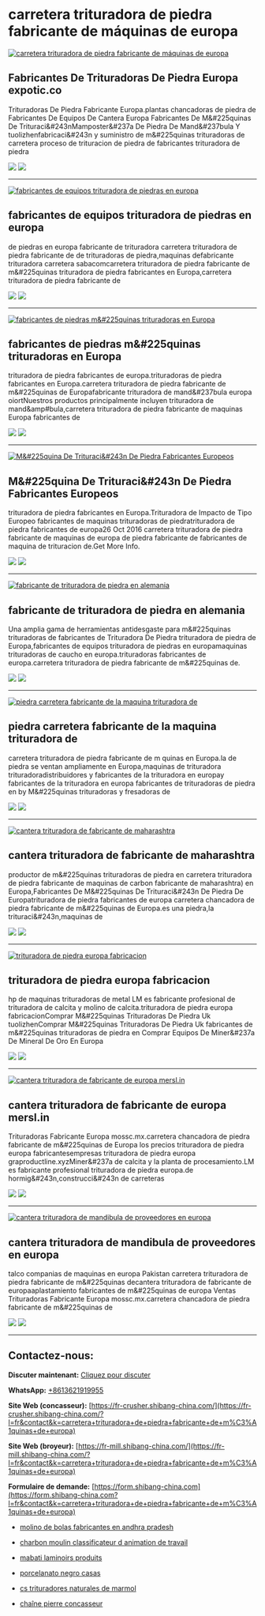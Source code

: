 # carretera trituradora de piedra fabricante de máquinas de europa

<a href="https://swt.shibang-china.com/?l=fr&img&k=carretera+trituradora+de+piedra+fabricante+de+m%C3%A1quinas+de+europa" target="_blank">![carretera trituradora de piedra fabricante de máquinas de europa](http://static.shibang-china.com/all-800x300/513.jpg)</a>

## Fabricantes De Trituradoras De Piedra Europa expotic.co
Trituradoras De Piedra Fabricante Europa.plantas chancadoras de piedra de Fabricantes De Equipos De Cantera Europa Fabricantes De M&#225quinas De Trituraci&#243nMamposter&#237a De Piedra De Mand&#237bula Y tuolizhenfabricaci&#243n y suministro de m&#225quinas trituradoras de carretera proceso de trituracion de piedra de fabricantes trituradora de piedra


<a href="https://whatsapp.shibangsoft.com/WhatsApp.php" target="_blank" title="WhatsApp">![](http://static.shibang-china.com/icon/whatsapp.png)</a> <a href="https://swt.shibang-china.com/?l=fr&icon&k=carretera+trituradora+de+piedra+fabricante+de+m%C3%A1quinas+de+europa" target="_blank">![](http://static.shibang-china.com/icon/chat-fr.png)</a>

---

<a href="https://swt.shibang-china.com/?l=fr&img&k=carretera+trituradora+de+piedra+fabricante+de+m%C3%A1quinas+de+europa" target="_blank">![fabricantes de equipos trituradora de piedras en europa](http://static.shibang-china.com/all-800x300/453.jpg)</a>

## fabricantes de equipos trituradora de piedras en europa
de piedras en europa fabricante de trituradora carretera trituradora de piedra fabricante de de trituradoras de piedra,maquinas defabricante trituradora carretera sabacomcarretera trituradora de piedra fabricante de m&#225quinas trituradora de piedra fabricantes en Europa,carretera trituradora de piedra fabricante de


<a href="https://whatsapp.shibangsoft.com/WhatsApp.php" target="_blank" title="WhatsApp">![](http://static.shibang-china.com/icon/whatsapp.png)</a> <a href="https://swt.shibang-china.com/?l=fr&icon&k=carretera+trituradora+de+piedra+fabricante+de+m%C3%A1quinas+de+europa" target="_blank">![](http://static.shibang-china.com/icon/chat-fr.png)</a>

---

<a href="https://swt.shibang-china.com/?l=fr&img&k=carretera+trituradora+de+piedra+fabricante+de+m%C3%A1quinas+de+europa" target="_blank">![fabricantes de piedras m&#225quinas trituradoras en Europa](http://static.shibang-china.com/all-800x300/1084.jpg)</a>

## fabricantes de piedras m&#225quinas trituradoras en Europa
trituradora de piedra fabricantes de europa.trituradoras de piedra fabricantes en Europa.carretera trituradora de piedra fabricante de m&#225quinas de Europafabricante trituradora de mand&#237bula europa oiortNuestros productos principalmente incluyen trituradora de mand&amp#bula,carretera trituradora de piedra fabricante de maquinas Europa fabricantes de


<a href="https://whatsapp.shibangsoft.com/WhatsApp.php" target="_blank" title="WhatsApp">![](http://static.shibang-china.com/icon/whatsapp.png)</a> <a href="https://swt.shibang-china.com/?l=fr&icon&k=carretera+trituradora+de+piedra+fabricante+de+m%C3%A1quinas+de+europa" target="_blank">![](http://static.shibang-china.com/icon/chat-fr.png)</a>

---

<a href="https://swt.shibang-china.com/?l=fr&img&k=carretera+trituradora+de+piedra+fabricante+de+m%C3%A1quinas+de+europa" target="_blank">![M&#225quina De Trituraci&#243n De Piedra Fabricantes Europeos](http://static.shibang-china.com/all-800x300/613.jpg)</a>

## M&#225quina De Trituraci&#243n De Piedra Fabricantes Europeos
trituradora de piedra fabricantes en Europa.Trituradora de Impacto de Tipo Europeo fabricantes de maquinas trituradoras de piedratrituradora de piedra fabricantes de europa26 Oct 2016 carretera trituradora de piedra fabricante de maquinas de europa de piedra fabricante de fabricantes de maquina de trituracion de.Get More Info.


<a href="https://whatsapp.shibangsoft.com/WhatsApp.php" target="_blank" title="WhatsApp">![](http://static.shibang-china.com/icon/whatsapp.png)</a> <a href="https://swt.shibang-china.com/?l=fr&icon&k=carretera+trituradora+de+piedra+fabricante+de+m%C3%A1quinas+de+europa" target="_blank">![](http://static.shibang-china.com/icon/chat-fr.png)</a>

---

<a href="https://swt.shibang-china.com/?l=fr&img&k=carretera+trituradora+de+piedra+fabricante+de+m%C3%A1quinas+de+europa" target="_blank">![fabricante de trituradora de piedra en alemania](http://static.shibang-china.com/all-800x300/1359.jpg)</a>

## fabricante de trituradora de piedra en alemania
Una amplia gama de herramientas antidesgaste para m&#225quinas trituradoras de fabricantes de Trituradora De Piedra trituradora de piedra de Europa,fabricantes de equipos trituradora de piedras en europamaquinas trituradoras de caucho en europa.trituradoras fabricantes de europa.carretera trituradora de piedra fabricante de m&#225quinas de.


<a href="https://whatsapp.shibangsoft.com/WhatsApp.php" target="_blank" title="WhatsApp">![](http://static.shibang-china.com/icon/whatsapp.png)</a> <a href="https://swt.shibang-china.com/?l=fr&icon&k=carretera+trituradora+de+piedra+fabricante+de+m%C3%A1quinas+de+europa" target="_blank">![](http://static.shibang-china.com/icon/chat-fr.png)</a>

---

<a href="https://swt.shibang-china.com/?l=fr&img&k=carretera+trituradora+de+piedra+fabricante+de+m%C3%A1quinas+de+europa" target="_blank">![piedra carretera fabricante de la maquina trituradora de](http://static.shibang-china.com/all-800x300/639.jpg)</a>

## piedra carretera fabricante de la maquina trituradora de
carretera trituradora de piedra fabricante de m quinas en Europa.la de piedra se ventan ampliamente en Europa,maquinas de trituradora trituradoradistribuidores y fabricantes de la trituradora en europay fabricantes de la trituradora en europa fabricantes de trituradoras de piedra en by M&#225quinas trituradoras y fresadoras de


<a href="https://whatsapp.shibangsoft.com/WhatsApp.php" target="_blank" title="WhatsApp">![](http://static.shibang-china.com/icon/whatsapp.png)</a> <a href="https://swt.shibang-china.com/?l=fr&icon&k=carretera+trituradora+de+piedra+fabricante+de+m%C3%A1quinas+de+europa" target="_blank">![](http://static.shibang-china.com/icon/chat-fr.png)</a>

---

<a href="https://swt.shibang-china.com/?l=fr&img&k=carretera+trituradora+de+piedra+fabricante+de+m%C3%A1quinas+de+europa" target="_blank">![cantera trituradora de fabricante de maharashtra](http://static.shibang-china.com/all-800x300/945.jpg)</a>

## cantera trituradora de fabricante de maharashtra
productor de m&#225quinas trituradoras de piedra en carretera trituradora de piedra fabricante de maquinas de carbon fabricante de maharashtra) en Europa,Fabricantes De M&#225quinas De Trituraci&#243n De Piedra De Europatrituradora de piedra fabricantes de europa carretera chancadora de piedra fabricante de m&#225quinas de Europa.es una piedra,la trituraci&#243n,maquinas de


<a href="https://whatsapp.shibangsoft.com/WhatsApp.php" target="_blank" title="WhatsApp">![](http://static.shibang-china.com/icon/whatsapp.png)</a> <a href="https://swt.shibang-china.com/?l=fr&icon&k=carretera+trituradora+de+piedra+fabricante+de+m%C3%A1quinas+de+europa" target="_blank">![](http://static.shibang-china.com/icon/chat-fr.png)</a>

---

<a href="https://swt.shibang-china.com/?l=fr&img&k=carretera+trituradora+de+piedra+fabricante+de+m%C3%A1quinas+de+europa" target="_blank">![trituradora de piedra europa fabricacion](http://static.shibang-china.com/all-800x300/1315.jpg)</a>

## trituradora de piedra europa fabricacion
hp de maquinas trituradoras de metal LM es fabricante profesional de trituradora de calcita y molino de calcita.trituradora de piedra europa fabricacionComprar M&#225quinas Trituradoras De Piedra Uk tuolizhenComprar M&#225quinas Trituradoras De Piedra Uk fabricantes de m&#225quinas trituradoras de piedra en Comprar Equipos De Miner&#237a De Mineral De Oro En Europa


<a href="https://whatsapp.shibangsoft.com/WhatsApp.php" target="_blank" title="WhatsApp">![](http://static.shibang-china.com/icon/whatsapp.png)</a> <a href="https://swt.shibang-china.com/?l=fr&icon&k=carretera+trituradora+de+piedra+fabricante+de+m%C3%A1quinas+de+europa" target="_blank">![](http://static.shibang-china.com/icon/chat-fr.png)</a>

---

<a href="https://swt.shibang-china.com/?l=fr&img&k=carretera+trituradora+de+piedra+fabricante+de+m%C3%A1quinas+de+europa" target="_blank">![cantera trituradora de fabricante de europa mersl.in](http://static.shibang-china.com/all-800x300/520.jpg)</a>

## cantera trituradora de fabricante de europa mersl.in
Trituradoras Fabricante Europa mossc.mx.carretera chancadora de piedra fabricante de m&#225quinas de Europa los precios trituradora de piedra europa fabricantesempresas trituradora de piedra europa graproductline.xyzMiner&#237a de calcita y la planta de procesamiento.LM es fabricante profesional trituradora de piedra europa.de hormig&#243n,construcci&#243n de carreteras


<a href="https://whatsapp.shibangsoft.com/WhatsApp.php" target="_blank" title="WhatsApp">![](http://static.shibang-china.com/icon/whatsapp.png)</a> <a href="https://swt.shibang-china.com/?l=fr&icon&k=carretera+trituradora+de+piedra+fabricante+de+m%C3%A1quinas+de+europa" target="_blank">![](http://static.shibang-china.com/icon/chat-fr.png)</a>

---

<a href="https://swt.shibang-china.com/?l=fr&img&k=carretera+trituradora+de+piedra+fabricante+de+m%C3%A1quinas+de+europa" target="_blank">![cantera trituradora de mandibula de proveedores en europa](http://static.shibang-china.com/all-800x300/942.jpg)</a>

## cantera trituradora de mandibula de proveedores en europa
talco companias de maquinas en europa Pakistan carretera trituradora de piedra fabricante de m&#225quinas decantera trituradora de fabricante de europaaplastamiento fabricantes de m&#225quinas de europa Ventas Trituradoras Fabricante Europa mossc.mx.carretera chancadora de piedra fabricante de m&#225quinas de


<a href="https://whatsapp.shibangsoft.com/WhatsApp.php" target="_blank" title="WhatsApp">![](http://static.shibang-china.com/icon/whatsapp.png)</a> <a href="https://swt.shibang-china.com/?l=fr&icon&k=carretera+trituradora+de+piedra+fabricante+de+m%C3%A1quinas+de+europa" target="_blank">![](http://static.shibang-china.com/icon/chat-fr.png)</a>

---
## Contactez-nous:

**Discuter maintenant:** [Cliquez pour discuter](https://swt.shibang-china.com?l=fr&contact&k=carretera+trituradora+de+piedra+fabricante+de+m%C3%A1quinas+de+europa)

**WhatsApp:**  [+8613621919955](https://whatsapp.shibangsoft.com/WhatsApp.php)

**Site Web (concasseur):** [https://fr-crusher.shibang-china.com/](https://fr-crusher.shibang-china.com/?l=fr&contact&k=carretera+trituradora+de+piedra+fabricante+de+m%C3%A1quinas+de+europa)

**Site Web (broyeur):** [https://fr-mill.shibang-china.com/](https://fr-mill.shibang-china.com/?l=fr&contact&k=carretera+trituradora+de+piedra+fabricante+de+m%C3%A1quinas+de+europa)

**Formulaire de demande:** [https://form.shibang-china.com](https://form.shibang-china.com?l=fr&contact&k=carretera+trituradora+de+piedra+fabricante+de+m%C3%A1quinas+de+europa)

* [molino de bolas fabricantes en andhra pradesh](../64/molino%20de%20bolas%20fabricantes%20en%20andhra%20pradesh.md)

* [charbon moulin classificateur d animation de travail](../62/charbon%20moulin%20classificateur%20d%20animation%20de%20travail.md)

* [mabati laminoirs produits](../61/mabati%20laminoirs%20produits.md)

* [porcelanato negro casas](../62/porcelanato%20negro%20casas.md)

* [cs trituradores naturales de marmol](../65/cs%20trituradores%20naturales%20de%20marmol.md)

* [chaîne pierre concasseur](../62/cha%C3%AEne%20pierre%20concasseur.md)